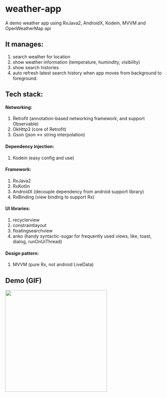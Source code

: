 # weather-app
A demo weather app using RxJava2, AndroidX, Kodein, MVVM and OpenWeatherMap api

## It manages:
1. search weather for location
1. show weather information (temperature, humindity, visibility)
1. show search histories
1. auto refresh latest search history when app moves from background to foreground.

## Tech stack:
#### Networking:
1. Retrofit (annotation-based networking framework, and support Observable)
1. OkHttp3 (core of Retrofit)
1. Gson (json <-> string interpolation)

#### Dependency injection:
1. Kodein (easy config and use)

#### Framework:
1. RxJava2
1. RxKotlin
1. AndroidX (decouple dependency from android support library)
1. RxBinding (view binding to support Rx)

#### UI libraries:
1. recyclerview
1. constraintlayout
1. floatingsearchview
1. anko (handy syntactic-sugar for frequently used views, like, toast, dialog, runOnUiThread)

#### Design pattern:
1. MVVM (pure Rx, not android LiveData)

## Demo (GIF)
<image width="320" src="https://github.com/darylsze/weather-app/blob/master/demo/ebay-weather-ap.gif" />
